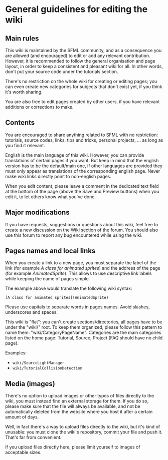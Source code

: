 # General guidelines for editing the wiki

## Main rules

This wiki is maintained by the SFML community, and as a consequence you are allowed (and encouraged) to edit or add any relevant contribution. However, it is recommended to follow the general organisation and page layout, in order to keep a consistent and pleasant wiki for all. In other words, don't put your source code under the tutorials section.

There's no restriction on the whole wiki for creating or editing pages; you can even create new categories for subjects that don't exist yet, if you think it's worth sharing.

You are also free to edit pages created by other users, if you have relevant additions or corrections to make.

## Contents

You are encouraged to share anything related to SFML with no restriction: tutorials, source codes, links, tips and tricks, personal projects, … as long as you find it relevant.

English is the main language of this wiki. However, you can provide translations of certain pages if you want. But keep in mind that the english version has to be the default/main one, if other languages are provided they must only appear as translations of the corresponding english page. Never make wiki links directly point to non-english pages.

When you edit content, please leave a comment in the dedicated text field at the bottom of the page (above the Save and Preview buttons) when you edit it, to let others know what you've done.

## Major modifications

If you have requests, suggestions or questions about this wiki, feel free to create a new discussion on the [Wiki section](http://www.sfml-dev.org/forum/viewforum.php?f=11) of the forum. You should also use this forum to report any bug encountered while using the wiki.

## Pages names and local links

When you create a link to a new page, you must separate the label of the link (for example *A class for animated sprites*) and the address of the page (for example *AnimatedSprite*). This allows to use descriptive link labels while keeping the name of pages simple.

The example above would translate the following wiki syntax:

```[A class for animated sprites](AnimatedSprite)```

Please use capitals to separate words in pages names. Avoid slashes, underscores and spaces.

This wiki is "flat": you can't create sections/directories, all pages have to be under the "wiki/" root. To keep them organized, please follow this pattern to name them: "wiki/CategoryPageName". Categories are the main categories listed on the home page: Tutorial, Source, Project (FAQ should have no child page).

Examples:

* ```wiki/SourceLightManager```
* ```wiki/TutorialCollisionDetection```

## Media (images)

There's no option to upload images or other types of files directly to the wiki, you must instead find an external storage for them. If you do so, please make sure that the file will always be available, and not be automatically deleted from the website where you host it after a certain amount of days.

Well, in fact there's a way to upload files directly to the wiki, but it's kind of unusable: you must clone the wiki's repository, commit your file and push it. That's far from convenient.

If you upload files directly here, please limit yourself to images of acceptable sizes.